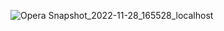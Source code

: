 
![Opera Snapshot_2022-11-28_165528_localhost](https://user-images.githubusercontent.com/91623194/204296119-df51605b-098d-4b62-b2ce-ffa8fbe43bc8.png)
